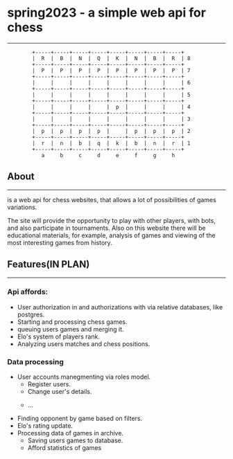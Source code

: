 # spring2023 - a simple web api for chess 

---
            +-----+-----+-----+-----+-----+-----+-----+-----+
            |  R  |  B  |  N  |  Q  |  K  |  N  |  B  |  R  | 8
            +-----+-----+-----+-----+-----+-----+-----+-----+
            |  P  |  P  |  P  |  P  |  P  |  P  |  P  |  P  | 7
            +-----+-----+-----+-----+-----+-----+-----+-----+
            |     |     |     |     |     |     |     |     | 6
            +-----+-----+-----+-----+-----+-----+-----+-----+
            |     |     |     |     |     |     |     |     | 5
            +-----+-----+-----+-----+-----+-----+-----+-----+
            |     |     |     |     |  p  |     |     |     | 4
            +-----+-----+-----+-----+-----+-----+-----+-----+
            |     |     |     |     |     |     |     |     | 3
            +-----+-----+-----+-----+-----+-----+-----+-----+
            |  p  |  p  |  p  |  p  |     |  p  |  p  |  p  | 2
            +-----+-----+-----+-----+-----+-----+-----+-----+
            |  r  |  n  |  b  |  q  |  k  |  b  |  n  |  r  | 1
            +-----+-----+-----+-----+-----+-----+-----+-----+
               a     b     c     d     e     f     g     h

## About

---

is a web api for chess websites, that allows a lot of
possibilities of games variations.

The site will provide the opportunity to play with other players, with bots, and also participate in tournaments.
Also on this website there will be educational materials, for example, analysis of games and viewing of the most interesting
games from history.

## Features(IN PLAN)

---

### Api affords:
- User authorization in and authorizations with via relative databases, like postgres.
- Starting and processing chess games.
- queuing users games and merging it. 
- Elo's system of players rank.
- Analyzing users matches and chess positions.

### Data processing

- User accounts manegmenting via roles model.
  - Register users.
  - Change user's details.
  - <p>...
- Finding opponent by game based on filters.
- Elo's rating update.
- Processing data of games in archive.
    - Saving users games to database.
    - Afford statistics of games
  
